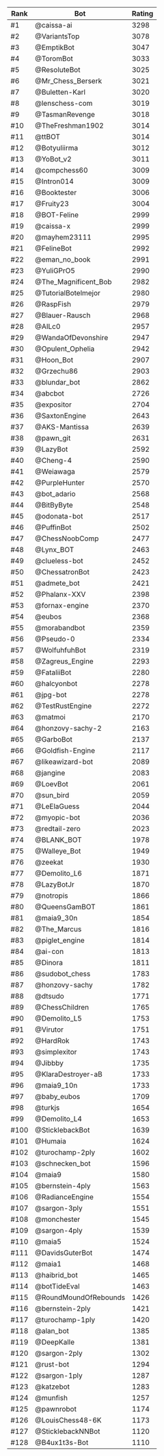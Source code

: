 Rank|Bot|Rating
---|---|---
#1|@caissa-ai|3298
#2|@VariantsTop|3078
#3|@EmptikBot|3047
#4|@ToromBot|3033
#5|@ResoluteBot|3025
#6|@Mr_Chess_Berserk|3021
#7|@Buletten-Karl|3020
#8|@lenschess-com|3019
#9|@TasmanRevenge|3018
#10|@TheFreshman1902|3014
#11|@ttBOT|3014
#12|@Botyuliirma|3012
#13|@YoBot_v2|3011
#14|@compchess60|3009
#15|@Intron014|3009
#16|@Booktester|3006
#17|@Fruity23|3004
#18|@BOT-Feline|2999
#19|@caissa-x|2999
#20|@mayhem23111|2995
#21|@FelineBot|2992
#22|@eman_no_book|2991
#23|@YuliGPrO5|2990
#24|@The_Magnificent_Bob|2982
#25|@TutorialBotelmejor|2980
#26|@RaspFish|2979
#27|@Blauer-Rausch|2968
#28|@AILc0|2957
#29|@WandaOfDevonshire|2947
#30|@Opulent_Ophelia|2942
#31|@Hoon_Bot|2907
#32|@Grzechu86|2903
#33|@blundar_bot|2862
#34|@abcbot|2726
#35|@expositor|2704
#36|@SaxtonEngine|2643
#37|@AKS-Mantissa|2639
#38|@pawn_git|2631
#39|@LazyBot|2592
#40|@Cheng-4|2590
#41|@Weiawaga|2579
#42|@PurpleHunter|2570
#43|@bot_adario|2568
#44|@BitByByte|2548
#45|@odonata-bot|2517
#46|@PuffinBot|2502
#47|@ChessNoobComp|2477
#48|@Lynx_BOT|2463
#49|@clueless-bot|2452
#50|@ChessatronBot|2423
#51|@admete_bot|2421
#52|@Phalanx-XXV|2398
#53|@fornax-engine|2370
#54|@eubos|2368
#55|@morabandbot|2359
#56|@Pseudo-0|2334
#57|@WolfuhfuhBot|2319
#58|@Zagreus_Engine|2293
#59|@FataliiBot|2280
#60|@halcyonbot|2278
#61|@jpg-bot|2278
#62|@TestRustEngine|2272
#63|@matmoi|2170
#64|@honzovy-sachy-2|2163
#65|@GarboBot|2137
#66|@Goldfish-Engine|2117
#67|@likeawizard-bot|2089
#68|@jangine|2083
#69|@LoevBot|2061
#70|@sun_bird|2059
#71|@LeElaGuess|2044
#72|@myopic-bot|2036
#73|@redtail-zero|2023
#74|@BLANK_BOT|1978
#75|@Walleye_Bot|1949
#76|@zeekat|1930
#77|@Demolito_L6|1871
#78|@LazyBotJr|1870
#79|@notropis|1866
#80|@QueensGamBOT|1861
#81|@maia9_30n|1854
#82|@The_Marcus|1816
#83|@piglet_engine|1814
#84|@ai-con|1813
#85|@Dinora|1811
#86|@sudobot_chess|1783
#87|@honzovy-sachy|1782
#88|@dtsudo|1771
#89|@ChessChildren|1765
#90|@Demolito_L5|1753
#91|@Virutor|1751
#92|@HardRok|1743
#93|@simplexitor|1743
#94|@Jibbby|1735
#95|@KlaraDestroyer-aB|1733
#96|@maia9_10n|1733
#97|@baby_eubos|1709
#98|@turkjs|1654
#99|@Demolito_L4|1653
#100|@SticklebackBot|1639
#101|@Humaia|1624
#102|@turochamp-2ply|1602
#103|@schnecken_bot|1596
#104|@maia9|1580
#105|@bernstein-4ply|1563
#106|@RadianceEngine|1554
#107|@sargon-3ply|1551
#108|@monchester|1545
#109|@sargon-4ply|1539
#110|@maia5|1524
#111|@DavidsGuterBot|1474
#112|@maia1|1468
#113|@haibrid_bot|1465
#114|@botTideEval|1463
#115|@RoundMoundOfRebounds|1426
#116|@bernstein-2ply|1421
#117|@turochamp-1ply|1420
#118|@alan_bot|1385
#119|@DeepKalle|1381
#120|@sargon-2ply|1302
#121|@rust-bot|1294
#122|@sargon-1ply|1287
#123|@katzebot|1283
#124|@munfish|1257
#125|@pawnrobot|1174
#126|@LouisChess48-6K|1173
#127|@SticklebackNNBot|1120
#128|@B4ux1t3s-Bot|1110
